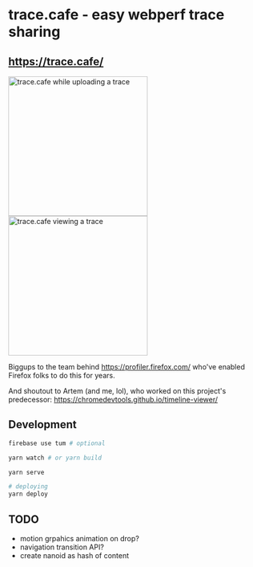 # trace.cafe - easy webperf trace sharing

## https://trace.cafe/

<a href="https://user-images.githubusercontent.com/39191/211872166-607f1b69-c701-4ebb-a117-0d1e13ce96c2.png"><img alt="trace.cafe while uploading a trace" src="https://user-images.githubusercontent.com/39191/211872166-607f1b69-c701-4ebb-a117-0d1e13ce96c2.png" height=278></a><a href="https://user-images.githubusercontent.com/39191/211873162-97abd2b3-1916-4f39-bd42-06f6e4a16f8e.png"><img alt="trace.cafe viewing a trace" src="https://user-images.githubusercontent.com/39191/211873162-97abd2b3-1916-4f39-bd42-06f6e4a16f8e.png" height=278></a>


Biggups to the team behind https://profiler.firefox.com/ who've enabled Firefox folks to do this for years.

And shoutout to Artem (and me, lol), who worked on this project's predecessor: https://chromedevtools.github.io/timeline-viewer/

## Development

```sh
firebase use tum # optional

yarn watch # or yarn build

yarn serve
```

```sh
# deploying
yarn deploy
```

## TODO

- motion grpahics animation on drop?
- navigation transition API?
- create nanoid as hash of content